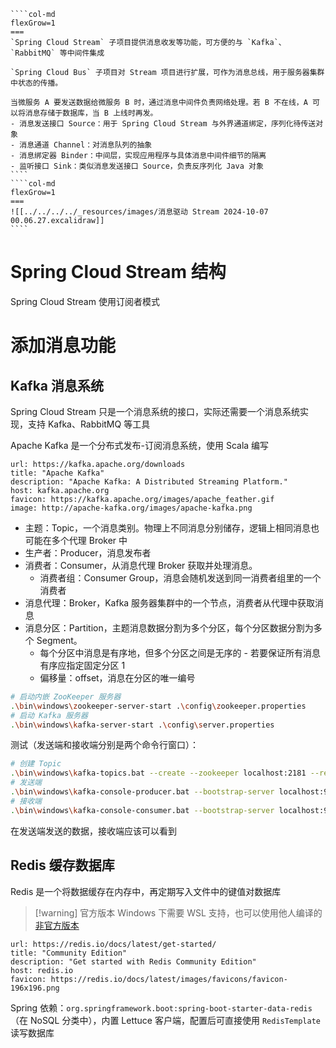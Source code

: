 
`````col
````col-md
flexGrow=1
===
`Spring Cloud Stream` 子项目提供消息收发等功能，可方便的与 `Kafka`、`RabbitMQ` 等中间件集成

`Spring Cloud Bus` 子项目对 Stream 项目进行扩展，可作为消息总线，用于服务器集群中状态的传播。

当微服务 A 要发送数据给微服务 B 时，通过消息中间件负责网络处理。若 B 不在线，A 可以将消息存储于数据库，当 B 上线时再发。
- 消息发送接口 Source：用于 Spring Cloud Stream 与外界通道绑定，序列化待传送对象
- 消息通道 Channel：对消息队列的抽象
- 消息绑定器 Binder：中间层，实现应用程序与具体消息中间件细节的隔离
- 监听接口 Sink：类似消息发送接口 Source，负责反序列化 Java 对象
````
````col-md
flexGrow=1
===
![[../../../../_resources/images/消息驱动 Stream 2024-10-07 00.06.27.excalidraw]]
````
`````
# Spring Cloud Stream 结构

Spring Cloud Stream 使用订阅者模式

# 添加消息功能

## Kafka 消息系统

Spring Cloud Stream 只是一个消息系统的接口，实际还需要一个消息系统实现，支持 Kafka、RabbitMQ 等工具

Apache Kafka 是一个分布式发布-订阅消息系统，使用 Scala 编写

```cardlink
url: https://kafka.apache.org/downloads
title: "Apache Kafka"
description: "Apache Kafka: A Distributed Streaming Platform."
host: kafka.apache.org
favicon: https://kafka.apache.org/images/apache_feather.gif
image: http://apache-kafka.org/images/apache-kafka.png
```

- 主题：Topic，一个消息类别。物理上不同消息分别储存，逻辑上相同消息也可能在多个代理 Broker 中
- 生产者：Producer，消息发布者
- 消费者：Consumer，从消息代理 Broker 获取并处理消息。
	- 消费者组：Consumer Group，消息会随机发送到同一消费者组里的一个消费者
- 消息代理：Broker，Kafka 服务器集群中的一个节点，消费者从代理中获取消息
- 消息分区：Partition，主题消息数据分割为多个分区，每个分区数据分割为多个 Segment。
	- 每个分区中消息是有序地，但多个分区之间是无序的 - 若要保证所有消息有序应指定固定分区 1
	- 偏移量：offset，消息在分区的唯一编号

```bash
# 启动内嵌 ZooKeeper 服务器
.\bin\windows\zookeeper-server-start .\config\zookeeper.properties
# 启动 Kafka 服务器
.\bin\windows\kafka-server-start .\config\server.properties
```

测试（发送端和接收端分别是两个命令行窗口）：

```bash
# 创建 Topic
.\bin\windows\kafka-topics.bat --create --zookeeper localhost:2181 --replication-factor 1 --partitions 1 --topic springcloud-msg
# 发送端
.\bin\windows\kafka-console-producer.bat --bootstrap-server localhost:9092 --topic springcloud-msg
# 接收端
.\bin\windows\kafka-console-consumer.bat --bootstrap-server localhost:9092 --topic springcloud-msg --from-beginning
```

在发送端发送的数据，接收端应该可以看到

## Redis 缓存数据库

Redis 是一个将数据缓存在内存中，再定期写入文件中的键值对数据库

> [!warning] 官方版本 Windows 下需要 WSL 支持，也可以使用他人编译的[非官方版本](https://github.com/zkteco-home/redis-windows)

```cardlink
url: https://redis.io/docs/latest/get-started/
title: "Community Edition"
description: "Get started with Redis Community Edition"
host: redis.io
favicon: https://redis.io/docs/latest/images/favicons/favicon-196x196.png
```

Spring 依赖：`org.springframework.boot:spring-boot-starter-data-redis`（在 NoSQL 分类中），内置 Lettuce 客户端，配置后可直接使用 `RedisTemplate` 读写数据库